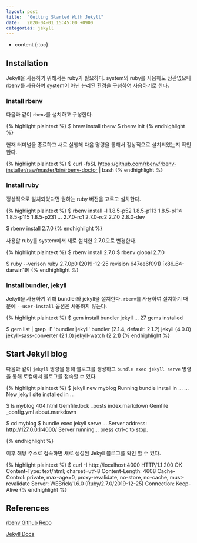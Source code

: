 ```yaml
---
layout: post
title:  "Getting Started With Jekyll"
date:   2020-04-01 15:45:00 +0900
categories: jekyll
---
```


* content
{:toc}


## Installation

Jekyll을 사용하기 위해서는 ruby가 필요하다. system의 ruby를 사용해도 상관없으나 rbenv를 사용하여 system이 아닌 분리된 환경을 구성하여 사용하기로 한다.

### Install rbenv

다음과 같이 `rbenv`를 설치하고 구성한다.

{% highlight plaintext %}
$ brew install rbenv 
$ rbenv init
{% endhighlight %}

현재 터미널을 종료하고 새로 실행해 다음 명령을 통해서 정상적으로 설치되었는지 확인한다.

{% highlight plaintext %}
$ curl -fsSL https://github.com/rbenv/rbenv-installer/raw/master/bin/rbenv-doctor | bash
{% endhighlight %}

### Install ruby

정상적으로 설치되었다면 원하는 ruby 버전을 고르고 설치한다.

{% highlight plaintext %}
$ rbenv install -l
1.8.5-p52
1.8.5-p113
1.8.5-p114
1.8.5-p115
1.8.5-p231
...
2.7.0-rc1
2.7.0-rc2
2.7.0
2.8.0-dev

$ rbenv install 2.7.0
{% endhighlight %}

사용할 ruby를 system에서 새로 설치한 2.7.0으로 변경한다.

{% highlight plaintext %}
$ rbenv install 2.7.0
$ rbenv global 2.7.0

$ ruby --verison
ruby 2.7.0p0 (2019-12-25 revision 647ee6f091) [x86_64-darwin19]
{% endhighlight %}

### Install bundler, jekyll

Jekyll을 사용하기 위해 bundler와 jekyll을 설치한다. `rbenv`를 사용하여 설치하기 때문에 `--user-install` 옵션은 사용하지 않는다. 

{% highlight plaintext %}
$ gem install bundler jekyll
...
27 gems installed

$ gem list | grep -E 'bundler|jekyll'
bundler (2.1.4, default: 2.1.2)
jekyll (4.0.0)
jekyll-sass-converter (2.1.0)
jekyll-watch (2.2.1)
{% endhighlight %}

## Start Jekyll blog

다음과 같이 `jekyll` 명령을 통해 블로그를 생성하고 `bundle exec jekyll serve` 명령을 통해 로컬에서 블로그를 접속할 수 있다.

{% highlight plaintext %}
$ jekyll new myblog
Running bundle install in ...
...
New jekyll site installed in ...

$ ls myblog
404.html       Gemfile.lock   _posts         index.markdown
Gemfile        _config.yml    about.markdown

$ cd myblog
$ bundle exec jekyll serve
...
    Server address: http://127.0.0.1:4000/
  Server running... press ctrl-c to stop.

{% endhighlight %}

이후 해당 주소로 접속하면 새로 생성된 Jekyll 블로그를 확인 할 수 있다.

{% highlight plaintext %}
$ curl -I http://localhost:4000
HTTP/1.1 200 OK
Content-Type: text/html; charset=utf-8
Content-Length: 4608
Cache-Control: private, max-age=0, proxy-revalidate, no-store, no-cache, must-revalidate
Server: WEBrick/1.6.0 (Ruby/2.7.0/2019-12-25)
Connection: Keep-Alive
{% endhighlight %}

## References
[rbenv Github Repo][rbenv-github-repo]

[Jekyll Docs][jekyll-docs]

[rbenv-github-repo]: https://github.com/rbenv/rbenv
[jekyll-docs]: https://jekyllrb.com/docs/installation/#requirements

